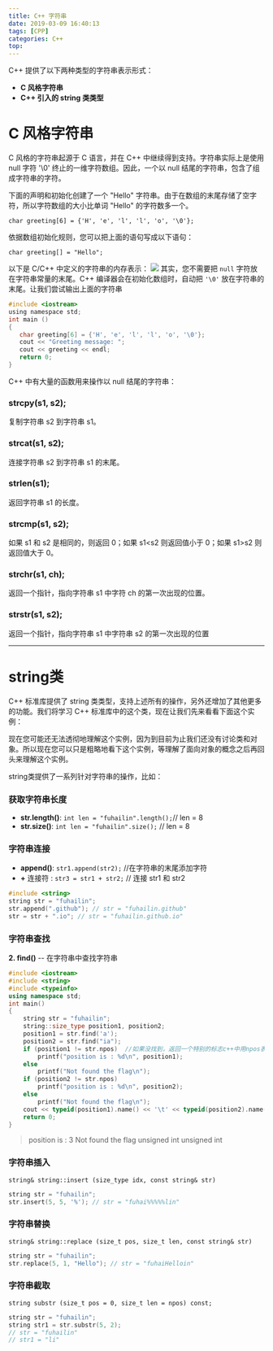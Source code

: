 ```yaml
---
title: C++ 字符串
date: 2019-03-09 16:40:13
tags: [CPP]
categories: C++
top:
---
```


C++ 提供了以下两种类型的字符串表示形式：
 - **C 风格字符串**
 - **C++ 引入的 string 类类型**

<!-- more -->

# C 风格字符串

C 风格的字符串起源于 C 语言，并在 C++ 中继续得到支持。字符串实际上是使用 null 字符 '\0' 终止的一维字符数组。因此，一个以 null 结尾的字符串，包含了组成字符串的字符。

下面的声明和初始化创建了一个 "Hello" 字符串。由于在数组的末尾存储了空字符，所以字符数组的大小比单词 "Hello" 的字符数多一个。

`char greeting[6] = {'H', 'e', 'l', 'l', 'o', '\0'};`


依据数组初始化规则，您可以把上面的语句写成以下语句：

`char greeting[] = "Hello";`

以下是 C/C++ 中定义的字符串的内存表示：
![](http://www.runoob.com/wp-content/uploads/2014/08/string_representation.jpg)
其实，您不需要把 `null` 字符放在字符串常量的末尾。C++ 编译器会在初始化数组时，自动把 `'\0'` 放在字符串的末尾。让我们尝试输出上面的字符串
```c
#include <iostream>
using namespace std;
int main ()
{
   char greeting[6] = {'H', 'e', 'l', 'l', 'o', '\0'};
   cout << "Greeting message: ";
   cout << greeting << endl;
   return 0;
}
```

C++ 中有大量的函数用来操作以 null 结尾的字符串：

### strcpy(s1, s2);
 复制字符串 s2 到字符串 s1。
### strcat(s1, s2);
 连接字符串 s2 到字符串 s1 的末尾。
### strlen(s1);
 返回字符串 s1 的长度。
### strcmp(s1, s2);
 如果 s1 和 s2 是相同的，则返回 0；如果 s1<s2 则返回值小于 0；如果 s1>s2 则返回值大于 0。
### strchr(s1, ch);
 返回一个指针，指向字符串 s1 中字符 ch 的第一次出现的位置。
### strstr(s1, s2);
 返回一个指针，指向字符串 s1 中字符串 s2 的第一次出现的位置

*******************

# string类

C++ 标准库提供了 string 类类型，支持上述所有的操作，另外还增加了其他更多的功能。我们将学习 C++ 标准库中的这个类，现在让我们先来看看下面这个实例：

现在您可能还无法透彻地理解这个实例，因为到目前为止我们还没有讨论类和对象。所以现在您可以只是粗略地看下这个实例，等理解了面向对象的概念之后再回头来理解这个实例。

string类提供了一系列针对字符串的操作，比如：

### 获取字符串长度
 - **str.length()**: `int len = "fuhailin".length();`// len = 8
 - **str.size()**: `int len = "fuhailin".size();` // len = 8

### 字符串连接
 - **append()**: `str1.append(str2);` //在字符串的末尾添加字符
 - **+** 连接符 : `str3 = str1 + str2;` // 连接 str1 和 str2

 ```cpp
 #include <string>
 string str = "fuhailin";
 str.append(".github"); // str = "fuhailin.github"
 str = str + ".io"; // str = "fuhailin.github.io"
 ```

### 字符串查找

 **2. find()** -- 在字符串中查找字符串
```cpp
#include <iostream>
#include <string>
#include <typeinfo>
using namespace std;
int main()
{
	string str = "fuhailin";
	string::size_type position1, position2;
	position1 = str.find('a');
	position2 = str.find("ia");
	if (position1 != str.npos)  //如果没找到，返回一个特别的标志c++中用npos表示，我这里npos取值是4294967295，
		printf("position is : %d\n", position1);
	else
		printf("Not found the flag\n");
	if (position2 != str.npos)
		printf("position is : %d\n", position2);
	else
		printf("Not found the flag\n");
	cout << typeid(position1).name() << '\t' << typeid(position2).name() << endl;
	return 0;
}
```
> position is : 3
> Not found the flag
> unsigned int    unsigned int

### 字符串插入
`string& string::insert (size_type idx, const string& str)`
```cpp
string str = "fuhailin";
str.insert(5, 5, '%'); // str = "fuhai%%%%%lin"
```

### 字符串替换
`string& string::replace (size_t pos, size_t len, const string& str)`
```cpp
string str = "fuhailin";
str.replace(5, 1, "Hello"); // str = "fuhaiHelloin"
```

### 字符串截取
`string substr (size_t pos = 0, size_t len = npos) const;`
```cpp
string str = "fuhailin";
string str1 = str.substr(5, 2);
// str = "fuhailin"
// str1 = "li"
```
